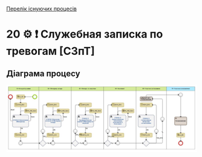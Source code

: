 ﻿[Перелік існуючих процесів](../../README.md)
# 20 ⚙ ❗ Служебная записка по тревогам [СЗпТ]

## Діаграма процесу
![P20_Diagram](./Images/P20_Diagram.png)